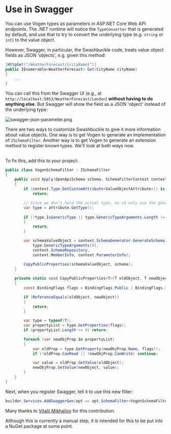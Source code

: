 # Use in Swagger

You can use Vogen types as parameters in ASP.NET Core Web API endpoints. 
The .NET runtime will notice the `TypeConverter` that is generated by default, and use that to try
to convert the underlying type (e.g. `string` or `int`) to the value object. 

However, Swagger, in particular, the Swashbuckle code, treats value object fields as JSON 'objects', e.g. given this method:

```C#
[HttpGet("/WeatherForecast/{cityName}")]
public IEnumerable<WeatherForecast> Get(CityName cityName)
{
    ...
}
```

You can call this from the Swagger UI (e.g., at `http://localhost:5053/WeatherForecast/London`) **without having to do anything else**. 
But Swagger will show the field as a JSON 'object' instead of the underlying type:

<img border-effect="rounded" alt="swagger-json-parameter.png" src="swagger-json-parameter.png"/>

There are two ways to customize Swashbuckle to give it more information about value objects.
One way is to get Vogen to generate an implementation of `ISchemaFilter`. Another way is to get Vogen to generate an extension method to register known types. We'll look at both ways now.

## 

To fix this, add this to your project:

```C#
public class VogenSchemaFilter : ISchemaFilter
{
    public void Apply(OpenApiSchema schema, SchemaFilterContext context)
    {
        if (context.Type.GetCustomAttribute<ValueObjectAttribute>() is not { } attribute)
            return;

        // Since we don't hold the actual type, we ca only use the generic attribute
        var type = attribute.GetType();
        
        if (!type.IsGenericType || type.GenericTypeArguments.Length != 1)
        {
            return;
        }

        var schemaValueObject = context.SchemaGenerator.GenerateSchema(
            type.GenericTypeArguments[0], 
            context.SchemaRepository, 
            context.MemberInfo, context.ParameterInfo);
        
        CopyPublicProperties(schemaValueObject, schema);
    }

    private static void CopyPublicProperties<T>(T oldObject, T newObject) where T : class
    {
        const BindingFlags flags = BindingFlags.Public | BindingFlags.Instance;

        if (ReferenceEquals(oldObject, newObject))
        {
            return;
        }

        var type = typeof(T);
        var propertyList = type.GetProperties(flags);
        if (propertyList.Length <= 0) return;

        foreach (var newObjProp in propertyList)
        {
            var oldProp = type.GetProperty(newObjProp.Name, flags)!;
            if (!oldProp.CanRead || !newObjProp.CanWrite) continue;

            var value = oldProp.GetValue(oldObject);
            newObjProp.SetValue(newObject, value);
        }
    }
}
```

Next, when you register Swagger, tell it to use this new filter:

```C#
builder.Services.AddSwaggerGen(opt => opt.SchemaFilter<VogenSchemaFilter>());
```
Many thanks to [Vitalii Mikhailov](https://github.com/Aragas) for this contribution.

<note>
Although this is currently a manual step, it is intended for this to be put into a NuGet package at some point.
</note>